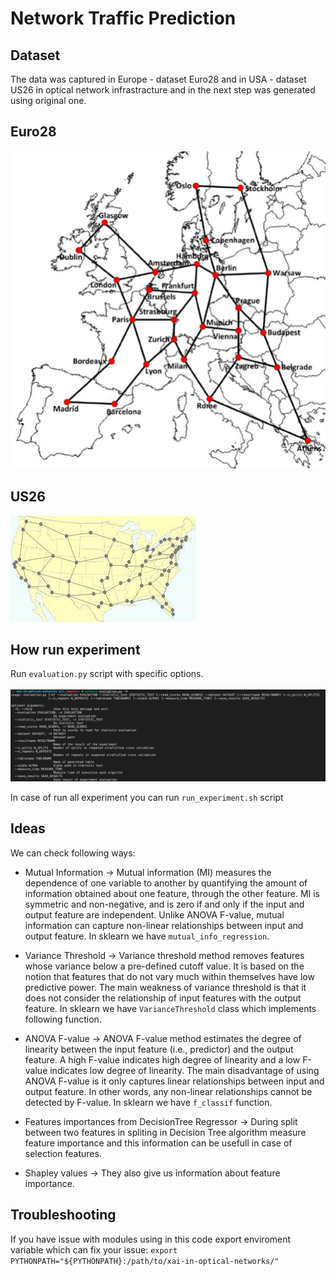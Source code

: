 # Network Traffic Prediction

## Dataset
The data was captured in Europe - dataset Euro28 and in USA - dataset US26 in optical network infrastracture and in the next step was generated using original one.

## Euro28

![euro28](./images/euro28.png)

## US26

![us26](./images/us26.png)

## How run experiment
Run `evaluation.py` script with specific options.
<br></br>
![usage](./images/usage.png)

In case of run all experiment you can run `run_experiment.sh` script

## Ideas
We can check following ways:
* Mutual Information -> Mutual information (MI) measures the dependence of one variable to another by quantifying the amount of information obtained about one feature, through the other feature. MI is symmetric and non-negative, and is zero if and only if the input and output feature are independent. Unlike ANOVA F-value, mutual information can capture non-linear relationships between input and output feature. In sklearn we have `mutual_info_regression`.
  
* Variance Threshold -> Variance threshold method removes features whose variance below a pre-defined cutoff value. It is based on the notion that features that do not vary much within themselves have low predictive power. The main weakness of variance threshold is that it does not consider the relationship of input features with the output feature. In sklearn we have `VarianceThreshold` class which implements following function.
  
* ANOVA F-value -> ANOVA F-value method estimates the degree of linearity between the input feature (i.e., predictor) and the output feature. A high F-value indicates high degree of linearity and a low F-value indicates low degree of linearity. The main disadvantage of using ANOVA F-value is it only captures linear relationships between input and output feature. In other words, any non-linear relationships cannot be detected by F-value. In sklearn we have `f_classif` function.
  
* Features importances from DecisionTree Regressor -> During split between two features in spliting in Decision Tree algorithm measure feature importance and this information can be usefull in case of selection features.
  
* Shapley values -> They also give us information about feature importance.

## Troubleshooting
If you have issue with modules using in this code export enviroment variable which can fix your issue:
`export PYTHONPATH="${PYTHONPATH}:/path/to/xai-in-optical-networks/" `



